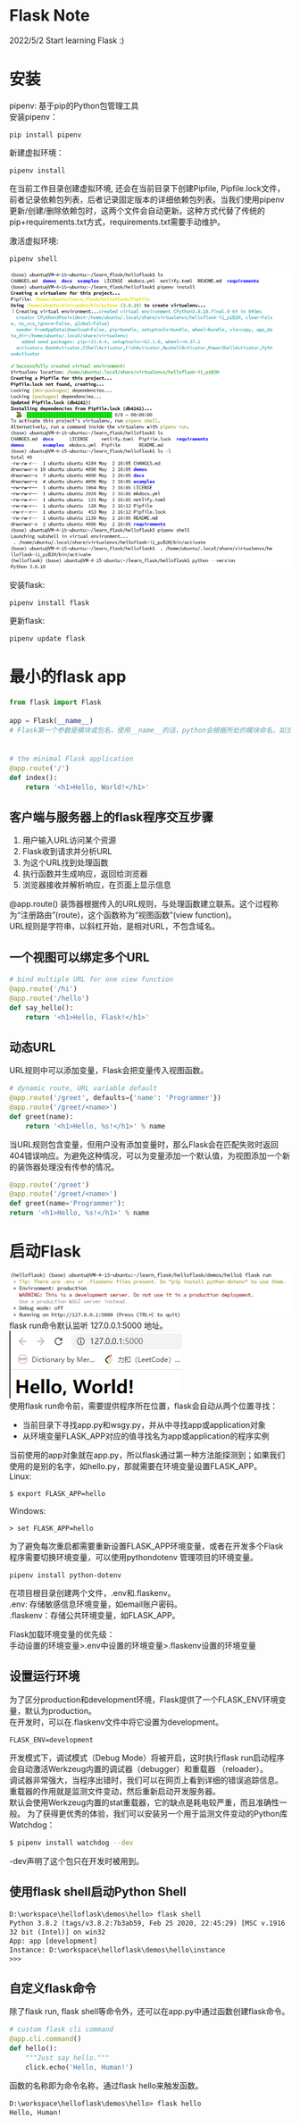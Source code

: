 # Flask Note 
2022/5/2 
Start learning Flask :)

# 安装
pipenv: 基于pip的Python包管理工具  
安装pipenv：
```
pip install pipenv  
```
新建虚拟环境：  
```
pipenv install
```
在当前工作目录创建虚拟环境, 还会在当前目录下创建Pipfile, Pipfile.lock文件，前者记录依赖包列表，后者记录固定版本的详细依赖包列表。当我们使用pipenv更新/创建/删除依赖包时，这两个文件会自动更新。这种方式代替了传统的pip+requirements.txt方式，requirements.txt需要手动维护。

激活虚拟环境:
```
pipenv shell
```

![p1](pics/p1.png)

安装flask:  
```
pipenv install flask  
```

更新flask:
```
pipenv update flask  
```

# 最小的flask app
```python
from flask import Flask

app = Flask(__name__)
# Flask第一个参数是模块或包名，使用__name__的话，python会根据所处的模块命名，如当前程序在app.py，那么这个值为app


# the minimal Flask application
@app.route('/')
def index():
    return '<h1>Hello, World!</h1>'
```

## 客户端与服务器上的flask程序交互步骤
1. 用户输入URL访问某个资源
2. Flask收到请求并分析URL
3. 为这个URL找到处理函数
4. 执行函数并生成响应，返回给浏览器
5. 浏览器接收并解析响应，在页面上显示信息

@app.route() 装饰器根据传入的URL规则，与处理函数建立联系。这个过程称为“注册路由”(route)，这个函数称为“视图函数”(view function)。  
URL规则是字符串，以斜杠开始，是相对URL，不包含域名。

## 一个视图可以绑定多个URL
```python
# bind multiple URL for one view function
@app.route('/hi')
@app.route('/hello')
def say_hello():
    return '<h1>Hello, Flask!</h1>'
```
## 动态URL
URL规则中可以添加变量，Flask会把变量传入视图函数。
```python
# dynamic route, URL variable default
@app.route('/greet', defaults={'name': 'Programmer'})
@app.route('/greet/<name>')
def greet(name):
    return '<h1>Hello, %s!</h1>' % name
```
当URL规则包含变量，但用户没有添加变量时，那么Flask会在匹配失败时返回404错误响应。为避免这种情况，可以为变量添加一个默认值，为视图添加一个新的装饰器处理没有传参的情况。
```python
@app.route('/greet')
@app.route('/greet/<name>')
def greet(name='Programmer'):
return '<h1>Hello, %s!</h1>' % name
```
# 启动Flask
![p2](pics/p2.png)
flask run命令默认监听 127.0.0.1:5000 地址。  
![p3](pics/p3.png)  
使用flask run命令前，需要提供程序所在位置，flask会自动从两个位置寻找：  
 - 当前目录下寻找app.py和wsgy.py，并从中寻找app或application对象
 - 从环境变量FLASK_APP对应的值寻找名为app或application的程序实例  

当前使用的app对象就在app.py，所以flask通过第一种方法能探测到；如果我们使用的是别的名字，如hello.py，那就需要在环境变量设置FLASK_APP。  
Linux:
```bash
$ export FLASK_APP=hello
```
Windows:
```
> set FLASK_APP=hello
```

为了避免每次重启都需要重新设置FLASK_APP环境变量，或者在开发多个Flask程序需要切换环境变量，可以使用pythondotenv
管理项目的环境变量。  
```
pipenv install python-dotenv
```
在项目根目录创建两个文件，.env和.flaskenv。  
.env: 存储敏感信息环境变量，如email账户密码。  
.flaskenv：存储公共环境变量，如FLASK_APP。

Flask加载环境变量的优先级：  
手动设置的环境变量>.env中设置的环境变量>.flaskenv设置的环境变量

## 设置运行环境
为了区分production和development环境，Flask提供了一个FLASK_ENV环境变量，默认为production。  
在开发时，可以在.flaskenv文件中将它设置为development。
```
FLASK_ENV=development
```
开发模式下，调试模式（Debug Mode）将被开启，这时执行flask run启动程序会自动激活Werkzeug内置的调试器（debugger）和重载器 （reloader）。  
调试器非常强大，当程序出错时，我们可以在网页上看到详细的错误追踪信息。  
重载器的作用就是监测文件变动，然后重新启动开发服务器。  
默认会使用Werkzeug内置的stat重载器，它的缺点是耗电较严重，而且准确性一般。
为了获得更优秀的体验，我们可以安装另一个用于监测文件变动的Python库Watchdog：
```bash
$ pipenv install watchdog --dev
```
-dev声明了这个包只在开发时被用到。

## 使用flask shell启动Python Shell
```
D:\workspace\helloflask\demos\hello> flask shell
Python 3.8.2 (tags/v3.8.2:7b3ab59, Feb 25 2020, 22:45:29) [MSC v.1916 32 bit (Intel)] on win32
App: app [development]
Instance: D:\workspace\helloflask\demos\hello\instance
>>>
```

## 自定义flask命令
除了flask run, flask shell等命令外，还可以在app.py中通过函数创建flask命令。  
```python
# custom flask cli command
@app.cli.command()
def hello():
    """Just say hello."""
    click.echo('Hello, Human!')
```
函数的名称即为命令名称，通过flask hello来触发函数。
```
D:\workspace\helloflask\demos\hello> flask hello
Hello, Human!
```
